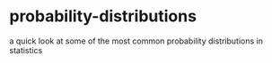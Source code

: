 # probability-distributions
a quick look at some of the most common probability distributions in statistics
